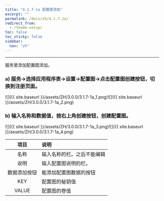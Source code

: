```yaml
---
title: "4.1.7-1a 配置图添加"
excerpt: ""
permalink: /docs/zh/4.1.7.1a/
redirect_from:
  - /theme-setup/
toc: false
toc_sticky: false
sidebar:
  nav: "zh"
---
```


---
服务里添加配置图添加。

### a\) 服务→选择应用程序表→设置→配置图→点击配置图创建按钮，切换到注册页面。
![]({{ site.baseurl }}/assets/ZH/3.0.0/3.1.7-1a_1.png)![]({{ site.baseurl }}/assets/ZH/3.0.0/3.1.7-1a_2.png)

### b\) 输入名称和数据值，按右上角创建按钮，创建配置图。
![]({{ site.baseurl }}/assets/ZH/3.0.0/3.1.7-1a_3.png)![]({{ site.baseurl }}/assets/ZH/3.0.0/3.1.7-1a_4.png)

| **项目** | **说明** |
| :---: | :--- |
| 名称 | 输入名称的栏。之后不能编辑 |
| 说明 | 输入配置图说明的栏。 |
| 数据添加按钮 | 能添加配置图数据的按钮 |
| KEY | 配置图的秘钥值 |
| VALUE | 配置图的卷值 |
